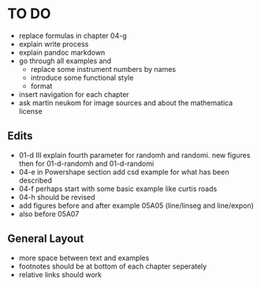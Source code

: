 TO DO
=====

- replace formulas in chapter 04-g
- explain write process
- explain pandoc markdown
- go through all examples and
    - replace some instrument numbers by names
    - introduce some functional style
    - format 
- insert navigation for each chapter
- ask martin neukom for image sources and about the mathematica license

Edits
-----

- 01-d III explain fourth parameter for randomh and randomi.
  new figures then for 01-d-randomh and 01-d-randomi
- 04-e in Powershape section add csd example for what has been described
- 04-f perhaps start with some basic example like curtis roads
- 04-h should be revised
- add figures before and after example 05A05 (line/linseg and line/expon)
- also before 05A07

General Layout
--------------

- more space between text and examples
- footnotes should be at bottom of each chapter seperately
- relative links should work
